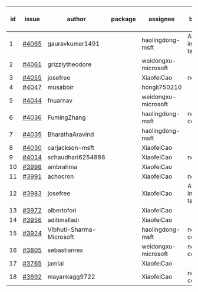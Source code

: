 | id | issue | author | package | assignee | bot advice | created date of issue | target release date | date from target |
| ------ | ------ | ------ | ------ | ------ | ------ | ------ | ------ | :-----: |
| 1 | [#4065](https://github.com/Azure/sdk-release-request/issues/4065) | gauravkumar1491 |  | haolingdong-msft | Attention to inconsistent tag | 04-18 | 05-26 |  |
| 2 | [#4061](https://github.com/Azure/sdk-release-request/issues/4061) | grizzlytheodore |  | weidongxu-microsoft |  | 04-18 | 05-26 |  |
| 3 | [#4055](https://github.com/Azure/sdk-release-request/issues/4055) | josefree |  | XiaofeiCao | new issue. | 04-18 | 05-26 |  |
| 4 | [#4047](https://github.com/Azure/sdk-release-request/issues/4047) | musabbir |  | hongli750210 |  | 04-14 |  | 0 |
| 5 | [#4044](https://github.com/Azure/sdk-release-request/issues/4044) | fnuarnav |  | weidongxu-microsoft |  | 04-13 | 04-28 |  |
| 6 | [#4036](https://github.com/Azure/sdk-release-request/issues/4036) | FumingZhang |  | haolingdong-msft | new comment. | 04-13 | 04-28 |  |
| 7 | [#4035](https://github.com/Azure/sdk-release-request/issues/4035) | BharathaAravind |  | haolingdong-msft |  | 04-12 | 04-28 |  |
| 8 | [#4030](https://github.com/Azure/sdk-release-request/issues/4030) | carjackson-msft |  | XiaofeiCao |  | 04-11 | 04-28 |  |
| 9 | [#4014](https://github.com/Azure/sdk-release-request/issues/4014) | schaudhari6254888 |  | XiaofeiCao | new issue. | 04-04 | 04-28 |  |
| 10 | [#3998](https://github.com/Azure/sdk-release-request/issues/3998) | ambrahma |  | XiaofeiCao |  | 03-27 | 04-28 |  |
| 11 | [#3991](https://github.com/Azure/sdk-release-request/issues/3991) | achocron |  | XiaofeiCao | new issue. | 03-24 | 04-28 |  |
| 12 | [#3983](https://github.com/Azure/sdk-release-request/issues/3983) | josefree |  | XiaofeiCao | Attention to inconsistent tag | 03-23 | 04-28 |  |
| 13 | [#3972](https://github.com/Azure/sdk-release-request/issues/3972) | albertofori |  | XiaofeiCao |  | 03-22 | 04-28 |  |
| 14 | [#3956](https://github.com/Azure/sdk-release-request/issues/3956) | aditimalladi |  | XiaofeiCao |  | 03-21 | 04-28 |  |
| 15 | [#3924](https://github.com/Azure/sdk-release-request/issues/3924) | Vibhuti-Sharma-Microsoft |  | haolingdong-msft | new comment. | 03-10 | 05-04 |  |
| 16 | [#3805](https://github.com/Azure/sdk-release-request/issues/3805) | sebastianrex |  | weidongxu-microsoft | new comment. | 02-15 | 03-24 |  |
| 17 | [#3765](https://github.com/Azure/sdk-release-request/issues/3765) | jamlai |  | XiaofeiCao |  | 02-10 | 03-24 |  |
| 18 | [#3692](https://github.com/Azure/sdk-release-request/issues/3692) | mayankagg9722 |  | XiaofeiCao | new comment. | 01-24 | 02-24 |  |
